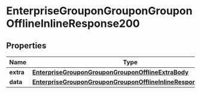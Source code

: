 # EnterpriseGrouponGrouponGrouponOfflineInlineResponse200

## Properties
Name | Type | Description | Notes
------------ | ------------- | ------------- | -------------
**extra** | [**EnterpriseGrouponGrouponGrouponOfflineExtraBody**](EnterpriseGrouponGrouponGrouponOfflineExtraBody.md) |  |  [optional]
**data** | [**EnterpriseGrouponGrouponGrouponOfflineInlineResponse200Data**](EnterpriseGrouponGrouponGrouponOfflineInlineResponse200Data.md) |  |  [optional]
